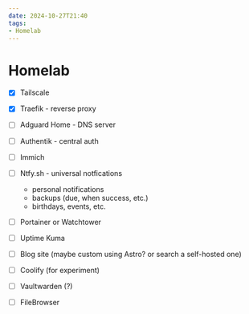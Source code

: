 ```yaml
---
date: 2024-10-27T21:40
tags: 
- Homelab
---
```

<!-- 2024-10-27-2140 (October 27, 2024 09:40:01 PM) -->

# Homelab

- [x] Tailscale
- [x] Traefik - reverse proxy
- [ ] Adguard Home - DNS server

- [ ] Authentik - central auth
- [ ] Immich
- [ ] Ntfy.sh - universal notfications
    - personal notifications
    - backups (due, when success, etc.)
    - birthdays, events, etc.
- [ ] Portainer or Watchtower
- [ ] Uptime Kuma
- [ ] Blog site (maybe custom using Astro? or search a self-hosted one) 
- [ ] Coolify (for experiment)
- [ ] Vaultwarden (?)
- [ ] FileBrowser
